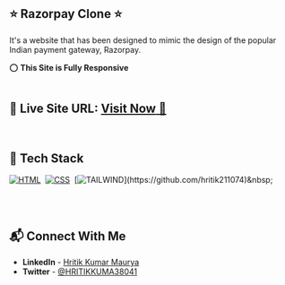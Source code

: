 ## ⭐ Razorpay Clone ⭐

It's a website that has been designed to mimic the design of the popular Indian payment gateway, Razorpay.

⭕ **This Site is Fully Responsive**
<br>
<br>

## 📌 **Live Site URL:** <a href="https://razorpay-copy.netlify.app/">**Visit Now** 🚀</a>

<br>

## 📌 Tech Stack

[![HTML](https://img.shields.io/badge/html5%20-%23E34F26.svg?&style=for-the-badge&logo=html5&logoColor=white)](https://github.com/hritik211074)&nbsp;
[![CSS](https://img.shields.io/badge/css3%20-%231572B6.svg?&style=for-the-badge&logo=css3&logoColor=white)](https://github.com/hritik211074)&nbsp;
[![TAILWIND]("https://img.shields.io/badge/Tailwind_CSS-38B2AC?style=for-the-badge&logo=tailwind-css&logoColor=white")](https://github.com/hritik211074)&nbsp;

<br>
<br>

## 📬 Connect With Me

- **LinkedIn** - [Hritik Kumar Maurya](https://www.linkedin.com/in/hritik-kumar-maurya-8a443123b)
- **Twitter** - [@HRITIKKUMA38041](https://x.com/HRITIKKUMA38041)